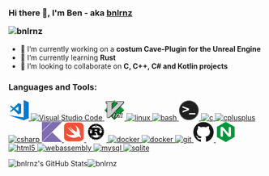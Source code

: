 ### Hi there 👋, I'm Ben - aka <a href="https://github.com/bnlrnz">bnlrnz</a> <p align="left"> <img src="https://komarev.com/ghpvc/?username=bnlrnz&label=Profile%20views&color=0e75b6&style=flat" alt="bnlrnz" /> </p>

- 🔭 I’m currently working on a **costum Cave-Plugin for the Unreal Engine**
- 🌱 I’m currently learning **Rust**
- 👯 I’m looking to collaborate on **C, C++, C# and Kotlin projects**

<h3 align="left">Languages and Tools:</h3>

<p align="left"> <a href="https://code.visualstudio.com/" target="_blank"> <img src="https://raw.githubusercontent.com/github/explore/80688e429a7d4ef2fca1e82350fe8e3517d3494d/topics/visual-studio-code/visual-studio-code.png" alt="Visual Studio Code" width="40" height="40"/> </a>
<a href="https://www.sublimetext.com/" target="_blank"> <img src="https://cdn.worldvectorlogo.com/logos/sublime-text.svg" alt="Visual Studio Code" width="40" height="40"/> </a>
<a href="https://www.vim.org/" target="_blank"> <img src="https://github.com/devicons/devicon/blob/master/icons/vim/vim-original.svg" alt="Vim" width="40" height="40"/> </a>
<a href="https://www.linux.org/" target="_blank"> <img src="https://devicons.github.io/devicon/devicon.git/icons/linux/linux-original.svg" alt="linux" width="40" height="40"/> </a>
<a href="https://www.gnu.org/software/bash/" target="_blank"> <img src="https://www.vectorlogo.zone/logos/gnu_bash/gnu_bash-icon.svg" alt="bash" width="40" height="40"/> </a> 
<a href="https://openclassrooms.com/en/courses/4614926-learn-the-command-line-in-terminal" target="_blank"> <img src="https://raw.githubusercontent.com/github/explore/80688e429a7d4ef2fca1e82350fe8e3517d3494d/topics/terminal/terminal.png" alt="bash" width="40" height="40"/> </a> 
<a href="https://www.cprogramming.com/" target="_blank"> <img src="https://devicons.github.io/devicon/devicon.git/icons/c/c-original.svg" alt="c" width="40" height="40"/> </a> 
<a href="https://www.w3schools.com/cpp/" target="_blank"> <img src="https://devicons.github.io/devicon/devicon.git/icons/cplusplus/cplusplus-original.svg" alt="cplusplus" width="40" height="40"/> </a> 
<a href="https://www.w3schools.com/cs/" target="_blank"> <img src="https://devicons.github.io/devicon/devicon.git/icons/csharp/csharp-original.svg" alt="csharp" width="40" height="40"/> </a>
<a href="https://kotlinlang.org/" target="_blank"> <img src="https://github.com/devicons/devicon/blob/master/icons/kotlin/kotlin-plain.svg" alt="kotlin" width="40" height="40"/> </a> 
<a href="https://swift.org/" target="_blank"> <img src="https://github.com/devicons/devicon/blob/master/icons/swift/swift-original.svg" alt="swift" width="40" height="40"/> </a> 
<a href="https://www.rust-lang.org/" target="_blank"> <img src="https://github.com/devicons/devicon/blob/master/icons/rust/rust-plain.svg" alt="rust" width="40" height="40"/> </a>
<a href="https://www.unrealengine.com/en-US/?sessionInvalidated=true" target="_blank"> <img src="https://upload.wikimedia.org/wikipedia/commons/thumb/d/da/Unreal_Engine_Logo.svg/464px-Unreal_Engine_Logo.svg.png" alt="docker" width="40" height="40"/> </a> 
<a href="https://www.docker.com/" target="_blank"> <img src="https://devicons.github.io/devicon/devicon.git/icons/docker/docker-original-wordmark.svg" alt="docker" width="40" height="40"/> </a> 
<a href="https://git-scm.com/" target="_blank"> <img src="https://www.vectorlogo.zone/logos/git-scm/git-scm-icon.svg" alt="git" width="40" height="40"/> </a> 
<a href="https://github.com/" target="_blank"> <img src="https://raw.githubusercontent.com/github/explore/78df643247d429f6cc873026c0622819ad797942/topics/github/github.png" alt="GitHub" width="40" height="40"/> </a>
<a href="https://www.nginx.com/" target="_blank"> <img src="https://github.com/devicons/devicon/blob/master/icons/nginx/nginx-original.svg" alt="nginx" width="40" height="40"/> </a>
<a href="https://www.w3.org/html/" target="_blank"> <img src="https://devicons.github.io/devicon/devicon.git/icons/html5/html5-original-wordmark.svg" alt="html5" width="40" height="40"/> </a>
<a href="https://webassembly.org/" target="_blank"> <img src="https://upload.wikimedia.org/wikipedia/commons/thumb/1/1f/WebAssembly_Logo.svg/1200px-WebAssembly_Logo.svg.png" alt="webassembly" width="40" height="40"/> </a>
<a href="https://www.mysql.com/" target="_blank"> <img src="https://devicons.github.io/devicon/devicon.git/icons/mysql/mysql-original-wordmark.svg" alt="mysql" width="40" height="40"/> </a> 
<a href="https://www.sqlite.org/" target="_blank"> <img src="https://www.vectorlogo.zone/logos/sqlite/sqlite-icon.svg" alt="sqlite" width="40" height="40"/> </a> </p>


<p><img align="left" alt="bnlrnz's GitHub Stats" src="https://github-readme-stats.vercel.app/api?username=bnlrnz&show_icons=true&locale=en&count_private=true" />
<img align="left" src="https://github-readme-stats.vercel.app/api/top-langs?username=bnlrnz&show_icons=true&locale=en&layout=compact&exclude_repo=catkin_ws" alt="bnlrnz" /></p>



